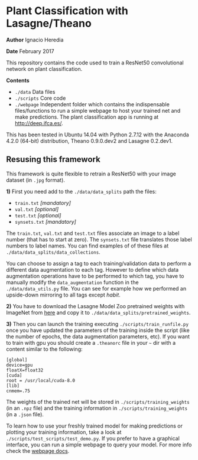 # Plant Classification with Lasagne/Theano

**Author** Ignacio Heredia

**Date** February 2017

This repository contains the code used to train a ResNet50 convolutional network on plant classification.

**Contents**

- `./data` Data files 
- `./scripts` Core code
- `./webpage` Independent folder which contains the indispensable files/functions to run a simple webpage to host your trained net and make predictions. The plant classification app is running at http://deep.ifca.es/.

This has been tested in Ubuntu 14.04 with Python 2.7.12 with the Anaconda 4.2.0 (64-bit) distribution, Theano 0.9.0.dev2 and Lasagne 0.2.dev1.

## Resusing this framework
This framework is quite flexible to retrain a ResNet50 with your image dataset (in `.jpg` format). 

**1)** First you need add to the `./data/data_splits` path the files:

- `train.txt` *[mandatory]*
- `val.txt` *[optional]*
- `test.txt` *[optional]*
- `synsets.txt` *[mandatory]*

The `train.txt`, `val.txt` and `test.txt` files associate an image to a label number (that has to start at zero). The `synsets.txt` file translates those label numbers to label names. You can find examples of of these files at  `./data/data_splits/data_collections`.

You can choose to assign a tag to each training/validation data to perform a different data augmentation to each tag. However to define which data augmentation operations have to be performed to which tag, you have to manually modify the `data_augmentation` function in the `./data/data_utils.py` file. You can see for example how we performed an upside-down mirroring to all tags except *habit*.

**2)** You have to download the Lasagne Model Zoo pretrained weights with ImageNet from [here](https://s3.amazonaws.com/lasagne/recipes/pretrained/imagenet/resnet50.pkl) and copy it to `./data/data_splits/pretrained_weights`.

**3)** Then you can launch the training executing `./scripts/train_runfile.py` once you have updated the parameters of the training inside the script (like the number of epochs, the data augmentation parameters, etc). If you want to train with gpu you should create a `.theanorc` file in your `~` dir with a content similar to the following: 
```
[global]
device=gpu
floatX=float32
[cuda] 
root = /usr/local/cuda-8.0
[lib]
cnmem=.75
```
The weights of the trained net will be stored in `./scripts/training_weights` (in an `.npz` file) and the training information in `./scripts/training_weights` (in a `.json` file). 

To learn how to use your freshly trained model for making predictions or plotting your training information, take a look at `./scripts/test_scripts/test_demo.py`. 
If you prefer to have a graphical interface, you can run a simple webpage to query your model. For more info check the [webpage docs](./webpage/webpage_do.md).
